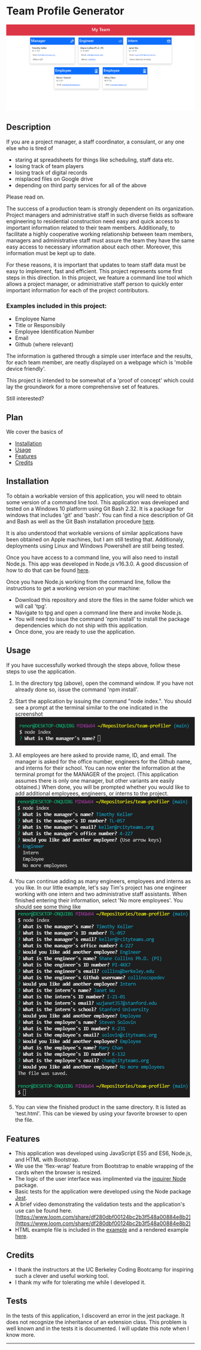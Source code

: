 # Team Profile Generator

![](img/finalprod.png)

## Description 

If you are a project manager, a staff coordinator, a consulant, or any one else who is tired of

* staring at spreadsheets for things like scheduling, staff data etc.
* losing track of team players 
* losing track of digital records
* misplaced files on Google drive
* depending on third party services for all of the above

Please read on.

The success of a production team is strongly dependent on its organization. Project managers and administrative staff in such diverse fields as software engineering to residential construction need easy and quick access to important information related to their team members. Additionally, to facilitate a highly cooperative working relationship between team members, managers and administrative staff must assure the team they have the same easy access to necessary information about each other. Moreover, this information must be kept up to date.  

For these reasons, it is important that updates to team staff data must be easy to implement, fast and efficient. This project represents some first steps in this direction. In this project, we feature a command line tool which allows a project manager, or administrative staff person to quickly enter important information for each of the project contributors. 

### Examples included in this project:
* Employee Name
* Title or Responsibily 
* Employee Identification Number
* Email
* Github (where relevant)

The information is gathered through a simple user interface and the results, for each team member, are neatly displayed on a webpage which is 'mobile device friendly'. 
  
This project is intended to be somewhat of a 'proof of concept' which could lay the groundwork for a more comprehensive set of features. 

Still interested?

## Plan

We cover the basics of

* [Installation](#installation)
* [Usage](#usage)
* [Features](#features)
* [Credits](#credits) 

  


## Installation

To obtain a workable version of this application, you will need to obtain some version of a command line tool. This application was developed and tested on a Windows 10 platform using Git Bash 2.32. It is a package for windows that includes 'git' and 'bash'. You can find a nice description of Git and Bash as well as the Git Bash installation procedure [here](https://www.stanleyulili.com/git/how-to-install-git-bash-on-windows/). 

It is also understood that workable versions of similar applications have been obtained on Apple machines, but I am still testing that. Additionaly, deployments using Linux and Windows Powershell are still being tested. 

Once you have access to a command line, you will also need to install Node.js. This app was developed in Node.js v16.3.0. A good discussion of how to do that can be found [here](https://developer.ibm.com/languages/node-js/tutorials/learn-nodejs-installing-node-nvm-and-vscode/). 

Once you have Node.js working from the command line, follow the instructions to get a working version on your machine:

* Download this repository and store the files in the same folder which we will call 'tpg'. 
* Navigate to tpg and open a command line there and invoke Node.js.
* You will need to issue the command 'npm install' to install the package dependencies which do not ship with this application.
* Once done, you are ready to use the application. 

  


 



## Usage 

If you have successfully worked through the steps above, follow these steps to use the application. 

1. In the directory tpg (above), open the command window. If you have not already done so, issue the command 'npm install'. 
2. Start the application by issuing the command "node index.". You should see a prompt at the terminal similar to the one indicated in the screenshot ![](img/cmd1.png)

3. All employees are here asked to provide name, ID, and email. The manager is asked for the office number, engineers for the Github name, and interns for their school. You can now enter the information at the terminal prompt for the MANAGER of the project. (This application assumes there is only one manager, but other variants are easily obtained.) When done, you will be prompted whether you would like to add additional employees, engineers, or interns to the project.    ![](img/cmd2.png) 
            


4. You can continue adding as many engineers, employees and interns as you like. In our little example, let's say Tim's project has one engineer working with one intern and two administrative staff assistants. When finished entering their information, select 'No more employees'. You should see some thing like ![](img/cmd3.png)
5. You can view the finished product in the same directory. It is listed as 'test.html'. This can be viewed by using your favorite browser to open the file. 




## Features

* This application was developed using JavaScript ES5 and ES6, Node.js, and HTML with Bootstrap.
* We use the 'flex-wrap' feature from Bootstrap to enable wrapping of the cards when the browser is resized.
*  The logic of the user interface was implimented via the [inquirer Node](https://www.npmjs.com/package/inquirer) package. 
*  Basic tests for the application were developed using the Node package [Jest](https://www.npmjs.com/package/jest).
*  A brief video demonstrating the validation tests and the application's use can be found here.[https://www.loom.com/share/df280dbf00124bc2b3f548a00884e8b2](https://www.loom.com/share/df280dbf00124bc2b3f548a00884e8b2)
*  HTML example file is included in the [example](example.html) and a rendered example [here](https://palexander227.github.io/sample-html/).




## Credits  

* I thank the instructors at the UC Berkeley Coding Bootcamp for inspiring such a clever and useful working tool.
* I thank my wife for tolerating me while I developed it.









## Tests

In the tests of this application, I discoverd an error in the jest package. It does not recognize the inheritance of an extension class. This problem is well known and in the tests it is documented. I will update this note when I know more.




---




